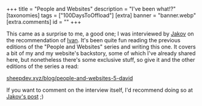 +++
title = "People and Websites"
description = "I've been what!?"
[taxonomies]
tags = ["100DaysToOffload"]
[extra]
banner = "banner.webp"
[extra.comments]
id = ""
+++

This came as a surprise to me, a good one; I was interviewed by [Jakov](https://sheepdev.xyz) on the recommendation of [Ivan](https://libreivan.com). It's been quite fun reading the previous editions of the "People and Websites" series and writing this one. It covers a bit of my and my website's backstory, some of which I've already shared here, but nonetheless there's some exclusive stuff, so give it and the other editions of the series a read:

[sheepdev.xyz/blog/people-and-websites-5-david](https://sheepdev.xyz/blog/people-and-websites-5-david)

If you want to comment on the interview itself, I'd recommend doing so at [Jakov's post](https://social.sheepdev.xyz/@sheep/statuses/01JA7Q3MWS34XKASF431T6HZ57) ;)
